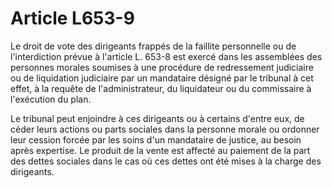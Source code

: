 # Article L653-9

Le droit de vote des dirigeants frappés de la faillite personnelle ou de l'interdiction prévue à l'article L. 653-8 est exercé dans les assemblées des personnes morales soumises à une procédure de redressement judiciaire ou de liquidation judiciaire par un mandataire désigné par le tribunal à cet effet, à la requête de l'administrateur, du liquidateur ou du commissaire à l'exécution du plan.

Le tribunal peut enjoindre à ces dirigeants ou à certains d'entre eux, de céder leurs actions ou parts sociales dans la personne morale ou ordonner leur cession forcée par les soins d'un mandataire de justice, au besoin après expertise. Le produit de la vente est affecté au paiement de la part des dettes sociales dans le cas où ces dettes ont été mises à la charge des dirigeants.
